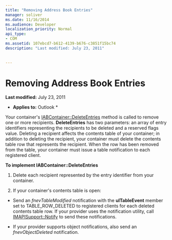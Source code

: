 ```yaml
---
title: "Removing Address Book Entries"
manager: soliver
ms.date: 11/16/2014
ms.audience: Developer
localization_priority: Normal
api_type:
- COM
ms.assetid: 107ebcd7-b612-4139-b676-c3851f15bc74
description: "Last modified: July 23, 2011"
 
 
---
```


# Removing Address Book Entries

 **Last modified:** July 23, 2011 
  
 * **Applies to:** Outlook * 
  
Your container's [IABContainer::DeleteEntries](iabcontainer-deleteentries.md) method is called to remove one or more recipients. **DeleteEntries** has two parameters: an array of entry identifiers representing the recipients to be deleted and a reserved flags value. Deleting a recipient affects the contents table of your container; in addition to deleting the recipient, your container must delete the contents table row that represents the recipient. When the row has been removed from the table, your container must issue a table notification to each registered client. 
  
 **To implement IABContainer::DeleteEntries**
  
1. Delete each recipient represented by the entry identifier from your container.
    
2. If your container's contents table is open:
    
  - Send an  _fnevTableModified_ notification with the **ulTableEvent** member set to TABLE_ROW_DELETED to registered clients for each deleted contents table row. If your provider uses the notification utility, call [IMAPISupport::Notify](imapisupport-notify.md) to send these notifications. 
    
  - If your provider supports object notifications, also send an  _fnevObjectDeleted_ notification. 
    

